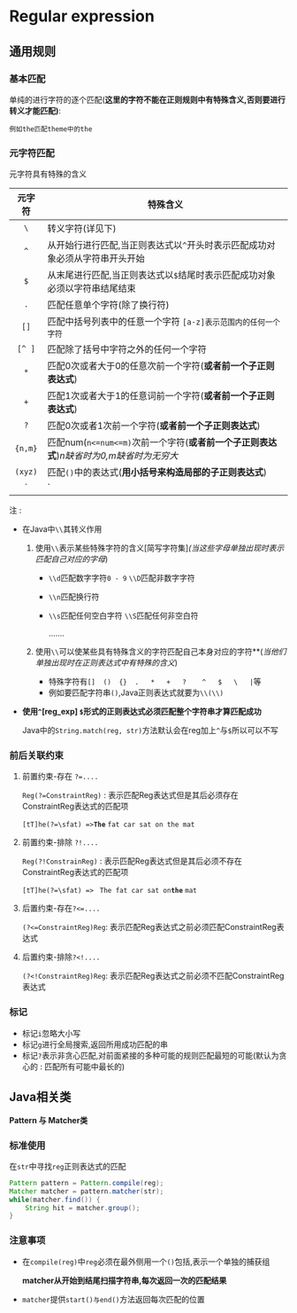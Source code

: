 # Regular expression

## 通用规则

### 基本匹配

单纯的进行字符的逐个匹配(**这里的字符不能在正则规则中有特殊含义,否则要进行转义才能匹配)**:

```
例如the匹配theme中的the
```

### 元字符匹配

元字符具有特殊的含义

| 元字符  | 特殊含义                                                     |
| :-----: | ------------------------------------------------------------ |
|   `\`   | 转义字符(详见下)                                             |
|   `^`   | 从开始行进行匹配,当正则表达式以`^`开头时表示匹配成功对象必须从字符串开头开始 |
|   `$`   | 从末尾进行匹配,当正则表达式以`$`结尾时表示匹配成功对象必须以字符串结尾结束 |
|   `.`   | 匹配任意单个字符(除了换行符)                                 |
|  `[]`   | 匹配中括号列表中的任意一个字符 `[a-z]表示范围内的任何一个字符` |
| `[^ ]`  | 匹配除了括号中字符之外的任何一个字符                         |
|   `*`   | 匹配0次或者大于0的任意次前一个字符(**或者前一个子正则表达式**) |
|   `+`   | 匹配1次或者大于1的任意词前一个字符(**或者前一个子正则表达式**) |
|   `?`   | 匹配0次或者1次前一个字符(**或者前一个子正则表达式**)         |
| `{n,m}` | 匹配num(`n<=num<=m)`次前一个字符(**或者前一个子正则表达式**)*n缺省时为0,m缺省时为无穷大* |
| `(xyz)` | 匹配`()`中的表达式(**用小括号来构造局部的子正则表达式**)     |
|   `|`   | 正则表达式的或逻辑,任意匹配一个即可(**注意在前面的子正则表达式优先匹配**) |

注 : 

* 在Java中`\\`其转义作用

  1. 使用`\\`表示某些特殊字符的含义[简写字符集]*(当这些字母单独出现时表示匹配自己对应的字母*)

     * `\\d`匹配数字字符`0 - 9`	`\\D`匹配非数字字符

     * `\\n`匹配换行符

     * `\\s`匹配任何空白字符           `\\S`匹配任何非空白符

       .......

  2. 使用`\\`可以使某些具有特殊含义的字符匹配自己本身对应的字符**(*当他们单独出现时在正则表达式中有特殊的含义*)

     * 特殊字符有`[]  ()  {}  .   *   +   ?    ^   $   \   |`等
     * 例如要匹配字符串`()`,Java正则表达式就要为`\\(\\)`

* **使用`^`[reg_exp] `$`形式的正则表达式必须匹配整个字符串才算匹配成功**

  Java中的``String.match(reg, str)``方法默认会在reg加上`^`与`$`所以可以不写

### 前后关联约束

1. 前置约束-存在  `?=....`

   `Reg(?=ConstraintReg)` : 表示匹配Reg表达式但是其后必须存在ConstraintReg表达式的匹配项

   `[tT]he(?=\sfat) =>`**`The`** `fat car sat on the mat`

2. 前置约束-排除 `?!....`

   `Reg(?!ConstrainReg)` :  表示匹配Reg表达式但是其后必须不存在ConstraintReg表达式的匹配项

   `[tT]he(?=\sfat) => ` `The fat car sat on`**`the`** `mat`

3. 后置约束-存在`?<=....`

   `(?<=ConstraintReg)Reg`: 表示匹配Reg表达式之前必须匹配ConstraintReg表达式

4. 后置约束-排除`?<!....`

   `(?<!ConstraintReg)Reg`: 表示匹配Reg表达式之前必须不匹配ConstraintReg表达式

### 标记

* 标记`i`忽略大小写
* 标记`g`进行全局搜索,返回所用成功匹配的串
* 标记`?`表示非贪心匹配,对前面紧接的多种可能的规则匹配最短的可能(默认为贪心的  : 匹配所有可能中最长的)

## Java相关类

**Pattern 与 Matcher类**

### 标准使用

在`str`中寻找`reg`正则表达式的匹配

```java
Pattern pattern = Pattern.compile(reg);
Matcher matcher = pattern.matcher(str);
while(matcher.find()) {
    String hit = matcher.group();
}
```

### 注意事项

* 在`compile(reg)`中`reg`必须在最外侧用一个`()`包括,表示一个单独的捕获组

  **matcher从开始到结尾扫描字符串,每次返回一次的匹配结果**

* `matcher`提供`start()与end()`方法返回每次匹配的位置